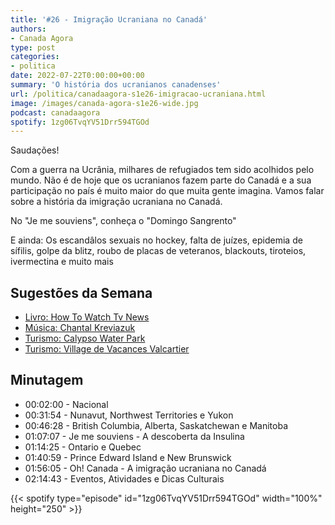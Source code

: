 ```yaml
---
title: '#26 - Imigração Ucraniana no Canadá'
authors:
- Canada Agora
type: post
categories:
- politica
date: 2022-07-22T0:00:00+00:00
summary: 'O história dos ucranianos canadenses'
url: /politica/canadaagora-s1e26-imigracao-ucraniana.html
image: /images/canada-agora-s1e26-wide.jpg
podcast: canadaagora
spotify: 1zg06TvqYV51Drr594TGOd
---
```


Saudações!

Com a guerra na Ucrânia, milhares de refugiados tem sido acolhidos pelo mundo. Não é de hoje que os ucranianos fazem parte do Canadá e a sua participação no país é muito maior do que muita gente imagina. Vamos falar sobre a história da imigração ucraniana no Canadá.

No "Je me souviens", conheça o "Domingo Sangrento"

E ainda: Os escandâlos sexuais no hockey, falta de juízes, epidemia de sífilis, golpe da blitz, roubo de placas de veteranos, blackouts, tiroteios, ivermectina e muito mais

## Sugestões da Semana
- [Livro: How To Watch Tv News](https://www.amazon.ca/How-Watch-News-Neil-Postman/dp/0140132317)
- [Música: Chantal Kreviazuk](https://www.chantalkreviazuk.com/)
- [Turismo: Calypso Water Park](https://www.calypsopark.com/)
- [Turismo: Village de Vacances Valcartier](https://www.valcartier.com/)

## Minutagem

- 00:02:00 - Nacional
- 00:31:54 - Nunavut, Northwest Territories e Yukon
- 00:46:28 - British Columbia, Alberta, Saskatchewan e Manitoba
- 01:07:07 - Je me souviens - A descoberta da Insulina
- 01:14:25 - Ontario e Quebec
- 01:40:59 - Prince Edward Island e New Brunswick
- 01:56:05 - Oh! Canada -  A imigração ucraniana no Canadá
- 02:14:43 - Eventos, Atividades e Dicas Culturais

{{< spotify type="episode" id="1zg06TvqYV51Drr594TGOd" width="100%" height="250" >}}
